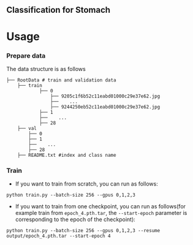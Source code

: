 ## Classification for Stomach
# Usage

### Prepare data

The data structure is as follows
```
├── RootData # train and validation data
	├── train
            ├── 0
                ├── 9205c1f6b52c11eabd01000c29e37e62.jpg
                ├──    ...
                ├── 9244250eb52c11eabd01000c29e37e62.jpg
            ├── 1
            ├──    ...
            ├── 28
    ├── val
        ├── 0
        ├── 1
        ├──    ...
        ├── 28
    ├── README.txt #index and class name
```

### Train

* If you want to train from scratch, you can run as follows:

```
python train.py --batch-size 256 --gpus 0,1,2,3
```

* If you want to train from one checkpoint, you can run as follows(for example train from `epoch_4.pth.tar`, the `--start-epoch` parameter is corresponding to the epoch of the checkpoint):

```
python train.py --batch-size 256 --gpus 0,1,2,3 --resume output/epoch_4.pth.tar --start-epoch 4
```